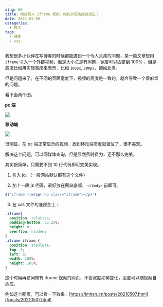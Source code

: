 ```yaml
---
slug: 66
title: 网站引入 iframe 视频，如何实现高度自适应？
date: 2021-05-09
categories: 
  - 技术
tags: 
  - 博客
  - css
---
```


我想很多小伙伴在写博客的时候都能遇到一个令人头疼的问题，某一篇文章想用 `iframe` 引入一个外链视频，但是大小总是有问题，宽度可以固定到 100% ，但是高度比如用实际高度来表示，比如 `100px`, `200px`，诸如此类。

但是问题来了，在不同的页面宽度下，视频的高度是一致的，就会导致一个很麻烦的问题，

看下面两个图，

**pc 端**

![](https://imgurl.zishu.me/images/old/2021/05/09/536b956db2e924c141df412e800aa87e.png)

**移动端**

![](https://imgurl.zishu.me/images/old/2021/05/09/f4b81a36000e814ab16da85082ded5d4.png)

很明显，在 pc 端正常显示的视频，放到移动端高度就错位了，很不美观。

解决这个问题，可以同媒体查询，但是显然费时费力，还不那么完美。

其实很简单，只需要不到 10 行代码即可完美实现。

1. 引入 jq，（一般网站默认都有这个文件）

2. 加上一段 js 代码，最好放在网站底部， `</body>` 前即可。

```js
$('iframe').wrap('<p class="iframe"></p>')
```

3. 在 css 文件的底部加上：

```css
.iframe{
  position: relative;
  padding-bottom: 56.25%;
  height: 0;
  overflow: hidden;
}
.iframe iframe {
  position: absolute;
  top: 0;
  left: 0;
  width: 100%;
  height: 100%;
}
```

这个时候再访问带有 iframe 视频的网页，不管宽度如何变化，高度可以随视频自适应。

例如这个网页，可以看一下效果：[https://imhan.cn/posts/20210507.html](/posts/20210507.html)